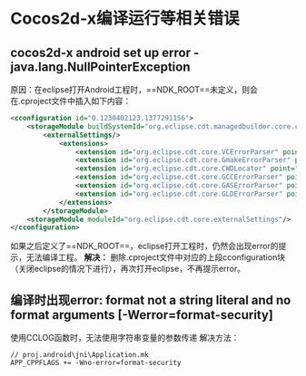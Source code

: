 # Cocos2d-x编译运行等相关错误
## cocos2d-x android set up error - java.lang.NullPointerException
> 
原因：在eclipse打开Android工程时，==NDK_ROOT==未定义，则会在.cproject文件中插入如下内容：
```xml
<cconfiguration id="0.1230402123.1377291156">
    <storageModule buildSystemId="org.eclipse.cdt.managedbuilder.core.configurationDataProvider" id="0.1230402123.1377291156" moduleId="org.eclipse.cdt.core.settings" name="Debug">
        <externalSettings/>
            <extensions>
                <extension id="org.eclipse.cdt.core.VCErrorParser" point="org.eclipse.cdt.core.ErrorParser"/>
                <extension id="org.eclipse.cdt.core.GmakeErrorParser" point="org.eclipse.cdt.core.ErrorParser"/>
                <extension id="org.eclipse.cdt.core.CWDLocator" point="org.eclipse.cdt.core.ErrorParser"/>
                <extension id="org.eclipse.cdt.core.GCCErrorParser" point="org.eclipse.cdt.core.ErrorParser"/>
                <extension id="org.eclipse.cdt.core.GASErrorParser" point="org.eclipse.cdt.core.ErrorParser"/>
                <extension id="org.eclipse.cdt.core.GLDErrorParser" point="org.eclipse.cdt.core.ErrorParser"/>
            </extensions>
        </storageModule>
    <storageModule moduleId="org.eclipse.cdt.core.externalSettings"/>
</cconfiguration>
```
如果之后定义了==NDK_ROOT==，eclipse打开工程时，仍然会出现error的提示，无法编译工程。
**解决：**
删除.cproject文件中对应的上段cconfiguration块（关闭eclipse的情况下进行），再次打开eclipse，不再提示error。

## 编译时出现error: format not a string literal and no format arguments [-Werror=format-security]
使用CCLOG函数时，无法使用字符串变量的参数传递
解决方法：
```
// proj.android\jni\Application.mk
APP_CPPFLAGS += -Wno-error=format-security
```